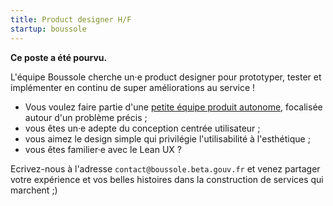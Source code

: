```yaml
---
title: Product designer H/F
startup: boussole
---
```


**Ce poste a été pourvu.**

<!--more-->

L'équipe Boussole cherche un·e product designer pour prototyper, tester et implémenter en continu de super améliorations au service !

* Vous voulez faire partie d'une [petite équipe produit autonome](https://beta.gouv.fr/2016/11/28/equipes-autonomes), focalisée autour d'un problème précis ;
* vous êtes un·e adepte du conception centrée utilisateur ;
* vous aimez le design simple qui privilégie l'utilisabilité à l'esthétique ;
* vous êtes familier·e avec le Lean UX ?

Ecrivez-nous à l'adresse `contact@boussole.beta.gouv.fr` et venez partager votre expérience et vos belles histoires dans la construction de services qui marchent ;)
